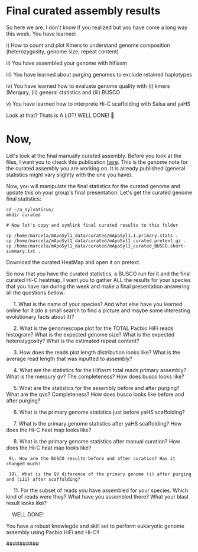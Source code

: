 # Final curated assembly results

So here we are. I don't know if you realized but you have come a long way this week. You have learned:

i) How to count and plot Kmers to understand genome composition (heterozygosity, genome size, repeat content)

ii) You have assembled your genome with hifiasm

iii) You have learned about purging genomes to exclude retained haplotypes

iv) You have learned how to evaluate genome quality with (i) kmers (Merqury, (ii) general statistics and (iii) BUSCO

v) You have learned how to interprete Hi-C scaffolding with Salsa and yaHS

Look at that? Thats is A LOT! WELL DONE! :clap: 

# Now,

Let's look at the final manually curated assembly. 
Before you look at the files, I want you to check this publication [here](https://wellcomeopenresearch.org/articles/8-442/v1). This is the genome note for the curated assembly you are working on. It is already published (general statistics might vary slighlty with the one you have). 

Now, you will manipulate the final statistics for the curated genome and update this on your group's final presentation.
Let's get the curated genome final statistics:

```console
cd ~/a_sylvaticus/
mkdir curated

# Now let's copy and symlink final curated results to this folder

cp /home/marcela/mApoSyl1_data/curated/mApoSyl1.1.primary.stats .
cp /home/marcela/mApoSyl1_data/curated/mApoSyl1_curated.pretext.gz .
cp /home/marcela/mApoSyl1_data/curated/mApoSyl1_curated_BUSCO.short-summary.txt .
```

Download the curated HeatMap and open it on pretext.

So now that you have the curated statistics, a BUSCO run for it and the final curated Hi-C heatmap, I want you to gather ALL the results for your species that you have ran during the week and make a final presentation answering all the questions bellow:

     1\. What is the name of your species? And what else have you learned online for it (do a small search to find a picture and maybe some interesting evolutionary facts about it)?

     2\. What is the genomescope plot for the TOTAL Pacbio HiFi reads histogram? What is the expected genome size? What is the expected heterozygosity? What is the estimated repeat content?

     3\. How does the reads plot length distribution looks like? What is the average read length that was inputted to assembly?

     4\. What are the statistics for the Hifiasm total reads primary assembly? What is the merqury qv? The completeness? How does busco looks like?

     5\. What are the statistics for the assembly before and after purging? What are the qvs? Completeness? How does busco looks like before and after purging?

     6\. What is the primary genome statistics just before yaHS scaffolding?

     7\. What is the primary genome statistics after yaHS scaffolding? How does the Hi-C heat map looks like?

     8\. What is the primary genome statistics after manual curation? How does the Hi-C heat map looks like? 
    
     9\. How are the BUSCO results before and after curation? Has it changed much? 
    
     10\. What is the QV diference of the primary genome (i) after purging and (iii) after scaffolding? 

     11\. For the subset of reads you have assembled for your species. Which kind of reads were they? What have you assembled there? What your blast result looks like?

   
WELL DONE! 

You have a robust knowlegde and skill set to perform eukaryotic genome assembly using Pacbio HiFi and Hi-C!!


##########
